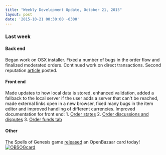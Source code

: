 ```yaml
---
title: "Weekly Development Update, October 21, 2015" 
layout: post
date: '2015-10-21 00:30:00 -0300'
---
```

        
### Last week

#### Back end

Began work on OSX installer. Fixed a number of bugs in the order flow and finalized moderated orders. Continued work on direct transactions. Second reputation [article](https://blog.openbazaar.org/decentralized-reputation-part-2/) posted.

#### Front end

Made updates to how local data is stored, enhanced validation, added a fallback to the local server if the user adds a server that can't be reached, made external links open in a new browser, fixed many bugs in the item editor and improved handling of different currencies. Improved documentation for front end: 1. [Order states](https://docs.google.com/document/d/1QZ8x3n90oPcRbcT5Yv10zM9fOn74HAOYtUH2tgrr18c/edit) 2\. [Order discussions and disputes](https://docs.google.com/document/d/1w2T6dFRA5zt5S_Tcn6_VAurCbku5o1sRvweI_81AcL4/edit?usp=sharing) 3\. [Order funds tab](https://docs.google.com/document/d/1za5B4n_zhs5L_n07rShEa7T9gARh6GDIGihXXtgIwUQ/edit?usp=sharing)

#### Other

The Spells of Genesis game [released](OBSOGcard.jpg) an OpenBazaar card today! [![OBSOGcard](OBSOGcard.jpg)](OBSOGcard.jpg)